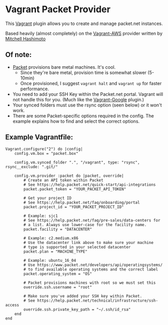 # Vagrant Packet Provider
This [Vagrant](https://vagrantup.com) plugin allows you to create and manage packet.net instances. 

Based heavily (almost completely) on the [Vagrant-AWS](https://github.com/mitchellh/vagrant-aws) provider written by [Mitchell Hashimoto](https://github.com/mitchellh)

## Of note:
- [Packet](https://packet.net) provisions bare metal machines. It's cool.
  - Since they're bare metal, provision time is somewhat slower (5-10min) 
  - Once provisioned, I suggest `vagrant halt` and `vagrant up` for faster performance.
- You need to add your SSH Key within the Packet.net portal. Vagrant will not handle this for you. (Much like the [Vagrant-Google](https://github.com/mitchellh/vagrant-google) plugin.)
- Your synced folders must use the rsync option (seen below) or it won't work.
- There are some Packet-specific options required in the config. The example explains how to find and select the correct options.

## Example Vagrantfile:
```
Vagrant.configure("2") do |config|
    config.vm.box = "packet.box"

    config.vm.synced_folder ".", "/vagrant", type: "rsync", rsync__exclude: ".git/"
    
    config.vm.provider :packet do |packet, override|
        # Create an API token within Packet
        # See https://help.packet.net/quick-start/api-integrations
        packet.packet_token = "YOUR_PACKET_API_TOKEN"

        # Get your project ID
        # See https://help.packet.net/faq/onboarding/portal
        packet.project_id = "YOUR_PACKET_PROJECT_ID"

        # Example: sjc1
        # See https://help.packet.net/faq/pre-sales/data-centers for
        # a list. Always use lower-case for the facility name.
        packet.facility = "DATACENTER"

        # Example: c2.medium.x86
        # Use the datacenter link above to make sure your machine
        # type is supported in your selected datacenter
        packet.plan = "MACHINE_TYPE"

        # Example: ubuntu_16_04
        # Use https://www.packet.net/developers/api/operatingsystems/
        # to find available operating systems and the correct label
        packet.operating_system = "OS"

        # Packet provisions machines with root so we must set this
        override.ssh.username = "root"

        # Make sure you've added your SSH key within Packet.
        # See https://help.packet.net/technical/infrastructure/ssh-access
        override.ssh.private_key_path = "~/.ssh/id_rsa"
    end
end
```